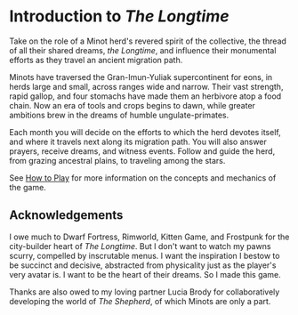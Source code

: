 # Introduction to *The Longtime*

Take on the role of a Minot herd's revered spirit of the collective, the thread of all their shared dreams, *the Longtime*, and influence their monumental efforts as they travel an ancient migration path.

Minots have traversed the Gran-Imun-Yuliak supercontinent for eons, in herds large and small, across ranges wide and narrow. Their vast strength, rapid gallop, and four stomachs have made them an herbivore atop a food chain. Now an era of tools and crops begins to dawn, while greater ambitions brew in the dreams of humble ungulate-primates.

Each month you will decide on the efforts to which the herd devotes itself, and where it travels next along its migration path. You will also answer prayers, receive dreams, and witness events. Follow and guide the herd, from grazing ancestral plains, to traveling among the stars.

See [How to Play](./howtoplay.md) for more information on the concepts and mechanics of the game.

## Acknowledgements

I owe much to Dwarf Fortress, Rimworld, Kitten Game, and Frostpunk for the city-builder heart of *The Longtime*. But I don't want to watch my pawns scurry, compelled by inscrutable menus. I want the inspiration I bestow to be succinct and decisive, abstracted from physicality just as the player's very avatar is. I want to be the heart of their dreams. So I made this game.

Thanks are also owed to my loving partner Lucia Brody for collaboratively developing the world of *The Shepherd*, of which Minots are only a part.
